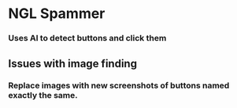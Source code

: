 # NGL Spammer
### Uses AI to detect buttons and click them

## Issues with image finding
### Replace images with new screenshots of buttons named exactly the same.
